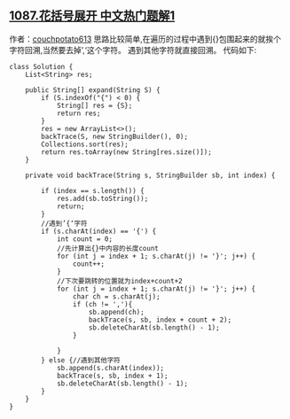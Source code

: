 ## [1087.花括号展开 中文热门题解1](https://leetcode.cn/problems/brace-expansion/solutions/100000/java-jian-dan-de-di-gui-jie-fa-by-couchpotato613)

作者：[couchpotato613](https://leetcode.cn/u/couchpotato613)
思路比较简单,在遍历的过程中遇到{}包围起来的就挨个字符回溯,当然要去掉’,‘这个字符。
遇到其他字符就直接回溯。
代码如下:
```
class Solution {
    List<String> res;

    public String[] expand(String S) {
        if (S.indexOf("{") < 0) {
            String[] res = {S};
            return res;
        }
        res = new ArrayList<>();
        backTrace(S, new StringBuilder(), 0);
        Collections.sort(res);
        return res.toArray(new String[res.size()]);
    }

    private void backTrace(String s, StringBuilder sb, int index) {

        if (index == s.length()) {
            res.add(sb.toString());
            return;
        }
        //遇到’{‘字符
        if (s.charAt(index) == '{') {
            int count = 0;
            //先计算出{}中内容的长度count
            for (int j = index + 1; s.charAt(j) != '}'; j++) {
                count++;
            }
            //下次要跳转的位置就为index+count+2
            for (int j = index + 1; s.charAt(j) != '}'; j++) {
                char ch = s.charAt(j);
                if (ch != ','){
                    sb.append(ch);
                    backTrace(s, sb, index + count + 2);
                    sb.deleteCharAt(sb.length() - 1);
                }

            }
        } else {//遇到其他字符
            sb.append(s.charAt(index));
            backTrace(s, sb, index + 1);
            sb.deleteCharAt(sb.length() - 1);
        }
    }
}
```
